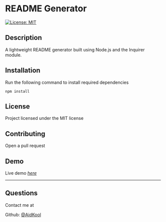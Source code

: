 # README Generator

[![License: MIT](https://img.shields.io/badge/License-MIT-yellow.svg)](https://opensource.org/licenses/MIT)

## Description

A lightweight README generator built using Node.js and the Inquirer module.

## Installation

Run the following command to install required dependencies

    npm install

## License

Project licensed under the MIT license

## Contributing

Open a pull request

## Demo

Live demo [_here_](https://www.youtube.com/watch?v=ECkSs7V1TO8)

---

## Questions

Contact me at

Github: [@AidKool](https://github.com/AidKool)
